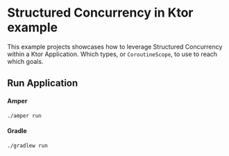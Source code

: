 # Structured Concurrency in Ktor example

This example projects showcases how to leverage Structured Concurrency within a Ktor Application.
Which types, or `CoroutineScope`, to use to reach which goals. 

## Run Application
#### Amper
```console
./amper run
```
#### Gradle
```console
./gradlew run
```